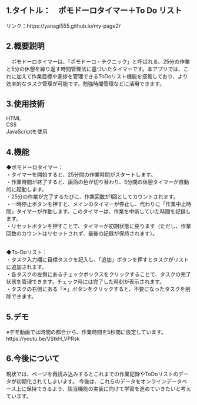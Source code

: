 <h2>1.タイトル：　ポモドーロタイマー＋To Do リスト</h2>
リンク：https://yanagi555.github.io/my-page2/

<h2>2.概要説明</h2>
　ポモドーロタイマーは、「ポモドーロ・テクニック」と呼ばれる、25分の作業と5分の休憩を繰り返す時間管理法に基づいたタイマーです。本アプリでは、これに加えて作業目標や進捗を管理できるToDoリスト機能を搭載しており、より効率的なタスク管理が可能です。勉強時間管理などに活用できます。

<h2>3.使用技術</h2>
HTML</br>
CSS</br>
JavaScriptを使用
<h2>4.機能</h2>
◆ポモドーロタイマー：</br>
・タイマーを開始すると、25分間の作業時間がスタートします。</br>
・作業時間が終了すると、画面の色が切り替わり、5分間の休憩タイマーが自動的に起動します。</br>
・25分の作業が完了するたびに、作業回数が1回としてカウントされます。</br>
・一時停止ボタンを押すと、メインのタイマーが停止し、代わりに「作業中止時間」タイマーが作動します。このタイマーは、作業を中断していた時間を記録します。</br>
・リセットボタンを押すことで、タイマーが初期状態に戻ります（ただし、作業回数のカウントはリセットされず、最後の記録が保持されます）。</br></br>

◆To-Doリスト：</br>
・タスク入力欄に目標タスクを記入し、「追加」ボタンを押すとタスクがリストに追加されます。</br>
・各タスクの左側にあるチェックボックスをクリックすることで、タスクの完了状態を管理できます。チェック時には完了した時刻が表示されます。</br>
・タスクの右側にある「✕」ボタンをクリックすると、不要になったタスクを削除できます。</br>

<h2>5.デモ</h2>
※デモ動画では時間の都合から、作業時間を5秒間に設定しています。</br>
https://youtu.be/VStkH_VPRsk
<h2>6.今後について</h2>
現状では、ページを再読み込みするとこれまでの作業記録やToDoリストのデータが初期化されてしまいます。
今後は、これらのデータをオンラインデータベース上に保持できるよう、該当機能の実装に向けて学習を進めていきたいと考えています。

